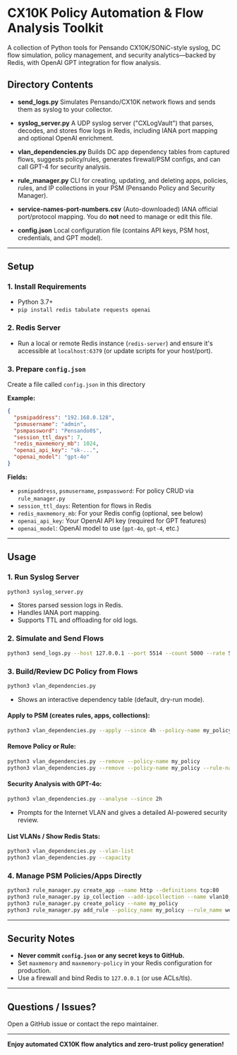 # CX10K Policy Automation & Flow Analysis Toolkit

A collection of Python tools for Pensando CX10K/SONiC-style syslog, DC flow simulation, policy management, and security analytics—backed by Redis, with OpenAI GPT integration for flow analysis.

## Directory Contents

- **send_logs.py**
  Simulates Pensando/CX10K network flows and sends them as syslog to your collector.

- **syslog_server.py**
  A UDP syslog server ("CXLogVault") that parses, decodes, and stores flow logs in Redis, including IANA port mapping and optional OpenAI enrichment.

- **vlan_dependencies.py**
  Builds DC app dependency tables from captured flows, suggests policy/rules, generates firewall/PSM configs, and can call GPT-4 for security analysis.

- **rule_manager.py**
  CLI for creating, updating, and deleting apps, policies, rules, and IP collections in your PSM (Pensando Policy and Security Manager).

- **service-names-port-numbers.csv**
  (Auto-downloaded) IANA official port/protocol mapping.
  You do **not** need to manage or edit this file.

- **config.json**
  Local configuration file (contains API keys, PSM host, credentials, and GPT model).

---

## Setup

### 1. Install Requirements

- Python 3.7+
- `pip install redis tabulate requests openai`

### 2. Redis Server

- Run a local or remote Redis instance (`redis-server`) and ensure it's accessible at `localhost:6379` (or update scripts for your host/port).

### 3. Prepare `config.json`

Create a file called `config.json` in this directory

**Example:**
```json
{
  "psmipaddress": "192.168.0.128",
  "psmusername": "admin",
  "psmpassword": "Pensando0$",
  "session_ttl_days": 7,
  "redis_maxmemory_mb": 1024,
  "openai_api_key": "sk-...",
  "openai_model": "gpt-4o"
}
```

**Fields:**
- `psmipaddress`, `psmusername`, `psmpassword`: For policy CRUD via `rule_manager.py`
- `session_ttl_days`: Retention for flows in Redis
- `redis_maxmemory_mb`: For your Redis config (optional, see below)
- `openai_api_key`: Your OpenAI API key (required for GPT features)
- `openai_model`: OpenAI model to use (`gpt-4o`, `gpt-4`, etc.)


---

## Usage

### **1. Run Syslog Server**

```sh
python3 syslog_server.py
```
- Stores parsed session logs in Redis.
- Handles IANA port mapping.
- Supports TTL and offloading for old logs.

### **2. Simulate and Send Flows**

```sh
python3 send_logs.py --host 127.0.0.1 --port 5514 --count 5000 --rate 50
```

### **3. Build/Review DC Policy from Flows**

```sh
python3 vlan_dependencies.py
```
- Shows an interactive dependency table (default, dry-run mode).

#### **Apply to PSM (creates rules, apps, collections):**
```sh
python3 vlan_dependencies.py --apply --since 4h --policy-name my_policy
```

#### **Remove Policy or Rule:**
```sh
python3 vlan_dependencies.py --remove --policy-name my_policy
python3 vlan_dependencies.py --remove --policy-name my_policy --rule-name catch_all
```

#### **Security Analysis with GPT-4o:**
```sh
python3 vlan_dependencies.py --analyse --since 2h
```
- Prompts for the Internet VLAN and gives a detailed AI-powered security review.

#### **List VLANs / Show Redis Stats:**
```sh
python3 vlan_dependencies.py --vlan-list
python3 vlan_dependencies.py --capacity
```

### **4. Manage PSM Policies/Apps Directly**
```sh
python3 rule_manager.py create_app --name http --definitions tcp:80
python3 rule_manager.py ip_collection --add-ipcollection --name vlan10_hosts --addresses 10.10.10.2/32 10.10.10.3/32
python3 rule_manager.py create_policy --name my_policy
python3 rule_manager.py add_rule --policy_name my_policy --rule_name web_to_db --apps http --action permit --from_ip_collections vlan10_hosts --to_ip_collections vlan20_hosts
```

---

## Security Notes

- **Never commit `config.json` or any secret keys to GitHub.**
- Set `maxmemory` and `maxmemory-policy` in your Redis configuration for production.
- Use a firewall and bind Redis to `127.0.0.1` (or use ACLs/tls).

---

## Questions / Issues?

Open a GitHub issue or contact the repo maintainer.

---

**Enjoy automated CX10K flow analytics and zero-trust policy generation!**
